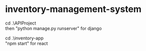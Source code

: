 ﻿# inventory-management-system

cd .\APIProject\
then "python manage.py runserver" for django

cd .\inventory-app\
"npm start" for react
